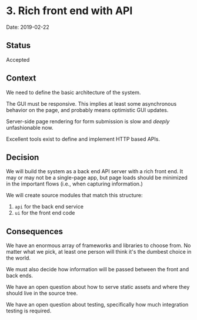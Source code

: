 # 3. Rich front end with API

Date: 2019-02-22

## Status

Accepted

## Context

We need to define the basic architecture of the system.

The GUI must be responsive. This implies at least some asynchronous behavior on the page, and probably means optimistic GUI updates.

Server-side page rendering for form submission is slow and *deeply* unfashionable now.

Excellent tools exist to define and implement HTTP based APIs.

## Decision

We will build the system as a back end API server with a rich front end. It may or may not be a single-page app, but page loads should be minimized in the important flows (i.e., when capturing information.)

We will create source modules that match this structure:

1. `api` for the back end service
2. `ui` for the front end code

## Consequences

We have an enormous array of frameworks and libraries to choose from. No matter what we pick, at least one person will think it's the dumbest choice in the world.

We must also decide how information will be passed between the front and back ends.

We have an open question about how to serve static assets and where they should live in the source tree.

We have an open question about testing, specifically how much integration testing is required.
